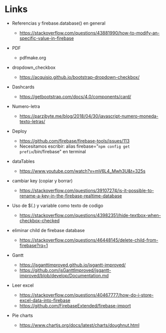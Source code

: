 # Links

  - Referencias y firebase.database() en general
    - https://stackoverflow.com/questions/43881990/how-to-modify-an-specific-value-in-firebase

  - PDF
    - pdfmake.org


  - dropdown_checkbox
    - https://acquisio.github.io/bootstrap-dropdown-checkbox/

  - Dashcards
    - https://getbootstrap.com/docs/4.0/components/card/


  - Numero-letra
    - https://parzibyte.me/blog/2018/04/30/javascript-numero-moneda-texto-letras/


  - Deploy
    - https://github.com/firebase/firebase-tools/issues/113
    - Necesitamos escribir: alias firebase="`npm config get prefix`/bin/firebase"
en terminal

  - dataTables
    - https://www.youtube.com/watch?v=mV6L4_Mwh3U&t=325s

  - cambiar key (copiar y borrar)
    - https://stackoverflow.com/questions/39107274/is-it-possible-to-rename-a-key-in-the-firebase-realtime-database

  - Uso de $(.) y variable como texto de codigo
    - https://stackoverflow.com/questions/43982351/hide-textbox-when-checkbox-checked

  - eliminar child de firebase database
    - https://stackoverflow.com/questions/46448145/delete-child-from-firebase?rq=1

  - Gantt
    - https://jsganttimproved.github.io/jsgantt-improved/
    - https://github.com/jsGanttImproved/jsgantt-improved/blob/develop/Documentation.md
    
  - Leer excel
    - https://stackoverflow.com/questions/40467777/how-do-i-store-excel-data-into-firebase
    - https://github.com/FirebaseExtended/firebase-import
    
  - Pie charts
    - https://www.chartjs.org/docs/latest/charts/doughnut.html
